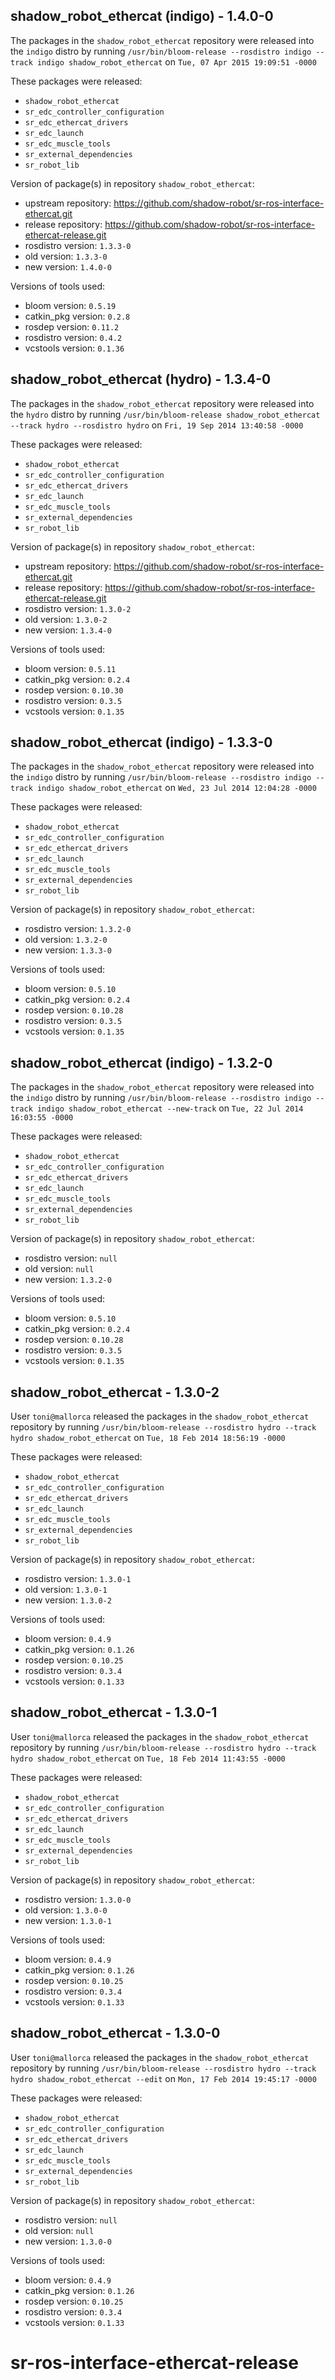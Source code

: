 ## shadow_robot_ethercat (indigo) - 1.4.0-0

The packages in the `shadow_robot_ethercat` repository were released into the `indigo` distro by running `/usr/bin/bloom-release --rosdistro indigo --track indigo shadow_robot_ethercat` on `Tue, 07 Apr 2015 19:09:51 -0000`

These packages were released:
- `shadow_robot_ethercat`
- `sr_edc_controller_configuration`
- `sr_edc_ethercat_drivers`
- `sr_edc_launch`
- `sr_edc_muscle_tools`
- `sr_external_dependencies`
- `sr_robot_lib`

Version of package(s) in repository `shadow_robot_ethercat`:
- upstream repository: https://github.com/shadow-robot/sr-ros-interface-ethercat.git
- release repository: https://github.com/shadow-robot/sr-ros-interface-ethercat-release.git
- rosdistro version: `1.3.3-0`
- old version: `1.3.3-0`
- new version: `1.4.0-0`

Versions of tools used:
- bloom version: `0.5.19`
- catkin_pkg version: `0.2.8`
- rosdep version: `0.11.2`
- rosdistro version: `0.4.2`
- vcstools version: `0.1.36`


## shadow_robot_ethercat (hydro) - 1.3.4-0

The packages in the `shadow_robot_ethercat` repository were released into the `hydro` distro by running `/usr/bin/bloom-release shadow_robot_ethercat --track hydro --rosdistro hydro` on `Fri, 19 Sep 2014 13:40:58 -0000`

These packages were released:
- `shadow_robot_ethercat`
- `sr_edc_controller_configuration`
- `sr_edc_ethercat_drivers`
- `sr_edc_launch`
- `sr_edc_muscle_tools`
- `sr_external_dependencies`
- `sr_robot_lib`

Version of package(s) in repository `shadow_robot_ethercat`:
- upstream repository: https://github.com/shadow-robot/sr-ros-interface-ethercat.git
- release repository: https://github.com/shadow-robot/sr-ros-interface-ethercat-release.git
- rosdistro version: `1.3.0-2`
- old version: `1.3.0-2`
- new version: `1.3.4-0`

Versions of tools used:
- bloom version: `0.5.11`
- catkin_pkg version: `0.2.4`
- rosdep version: `0.10.30`
- rosdistro version: `0.3.5`
- vcstools version: `0.1.35`


## shadow_robot_ethercat (indigo) - 1.3.3-0

The packages in the `shadow_robot_ethercat` repository were released into the `indigo` distro by running `/usr/bin/bloom-release --rosdistro indigo --track indigo shadow_robot_ethercat` on `Wed, 23 Jul 2014 12:04:28 -0000`

These packages were released:
- `shadow_robot_ethercat`
- `sr_edc_controller_configuration`
- `sr_edc_ethercat_drivers`
- `sr_edc_launch`
- `sr_edc_muscle_tools`
- `sr_external_dependencies`
- `sr_robot_lib`

Version of package(s) in repository `shadow_robot_ethercat`:
- rosdistro version: `1.3.2-0`
- old version: `1.3.2-0`
- new version: `1.3.3-0`

Versions of tools used:
- bloom version: `0.5.10`
- catkin_pkg version: `0.2.4`
- rosdep version: `0.10.28`
- rosdistro version: `0.3.5`
- vcstools version: `0.1.35`


## shadow_robot_ethercat (indigo) - 1.3.2-0

The packages in the `shadow_robot_ethercat` repository were released into the `indigo` distro by running `/usr/bin/bloom-release --rosdistro indigo --track indigo shadow_robot_ethercat --new-track` on `Tue, 22 Jul 2014 16:03:55 -0000`

These packages were released:
- `shadow_robot_ethercat`
- `sr_edc_controller_configuration`
- `sr_edc_ethercat_drivers`
- `sr_edc_launch`
- `sr_edc_muscle_tools`
- `sr_external_dependencies`
- `sr_robot_lib`

Version of package(s) in repository `shadow_robot_ethercat`:
- rosdistro version: `null`
- old version: `null`
- new version: `1.3.2-0`

Versions of tools used:
- bloom version: `0.5.10`
- catkin_pkg version: `0.2.4`
- rosdep version: `0.10.28`
- rosdistro version: `0.3.5`
- vcstools version: `0.1.35`


## shadow_robot_ethercat - 1.3.0-2

User `toni@mallorca` released the packages in the `shadow_robot_ethercat` repository by running `/usr/bin/bloom-release --rosdistro hydro --track hydro shadow_robot_ethercat` on `Tue, 18 Feb 2014 18:56:19 -0000`

These packages were released:
- `shadow_robot_ethercat`
- `sr_edc_controller_configuration`
- `sr_edc_ethercat_drivers`
- `sr_edc_launch`
- `sr_edc_muscle_tools`
- `sr_external_dependencies`
- `sr_robot_lib`

Version of package(s) in repository `shadow_robot_ethercat`:
- rosdistro version: `1.3.0-1`
- old version: `1.3.0-1`
- new version: `1.3.0-2`

Versions of tools used:
- bloom version: `0.4.9`
- catkin_pkg version: `0.1.26`
- rosdep version: `0.10.25`
- rosdistro version: `0.3.4`
- vcstools version: `0.1.33`


## shadow_robot_ethercat - 1.3.0-1

User `toni@mallorca` released the packages in the `shadow_robot_ethercat` repository by running `/usr/bin/bloom-release --rosdistro hydro --track hydro shadow_robot_ethercat` on `Tue, 18 Feb 2014 11:43:55 -0000`

These packages were released:
- `shadow_robot_ethercat`
- `sr_edc_controller_configuration`
- `sr_edc_ethercat_drivers`
- `sr_edc_launch`
- `sr_edc_muscle_tools`
- `sr_external_dependencies`
- `sr_robot_lib`

Version of package(s) in repository `shadow_robot_ethercat`:
- rosdistro version: `1.3.0-0`
- old version: `1.3.0-0`
- new version: `1.3.0-1`

Versions of tools used:
- bloom version: `0.4.9`
- catkin_pkg version: `0.1.26`
- rosdep version: `0.10.25`
- rosdistro version: `0.3.4`
- vcstools version: `0.1.33`


## shadow_robot_ethercat - 1.3.0-0

User `toni@mallorca` released the packages in the `shadow_robot_ethercat` repository by running `/usr/bin/bloom-release --rosdistro hydro --track hydro shadow_robot_ethercat --edit` on `Mon, 17 Feb 2014 19:45:17 -0000`

These packages were released:
- `shadow_robot_ethercat`
- `sr_edc_controller_configuration`
- `sr_edc_ethercat_drivers`
- `sr_edc_launch`
- `sr_edc_muscle_tools`
- `sr_external_dependencies`
- `sr_robot_lib`

Version of package(s) in repository `shadow_robot_ethercat`:
- rosdistro version: `null`
- old version: `null`
- new version: `1.3.0-0`

Versions of tools used:
- bloom version: `0.4.9`
- catkin_pkg version: `0.1.26`
- rosdep version: `0.10.25`
- rosdistro version: `0.3.4`
- vcstools version: `0.1.33`


sr-ros-interface-ethercat-release
=================================
